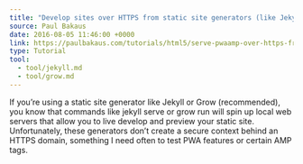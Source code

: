 ```yaml
---
title: "Develop sites over HTTPS from static site generators (like Jekyll)"
source: Paul Bakaus
date: 2016-08-05 11:46:00 +0000
link: https://paulbakaus.com/tutorials/html5/serve-pwaamp-over-https-from-static-site-generators-like-jekyll/
type: Tutorial
tool:
  - tool/jekyll.md
  - tool/grow.md
---
```

If you’re using a static site generator like Jekyll or Grow (recommended), you know that commands like jekyll serve or grow run will spin up local web servers that allow you to live develop and preview your static site. Unfortunately, these generators don’t create a secure context behind an HTTPS domain, something I need often to test PWA features or certain AMP tags.
